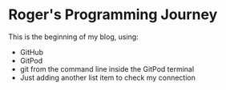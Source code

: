 # Roger's Programming Journey

This is the beginning of my blog, using:

- GitHub
- GitPod
- git from the command line inside the GitPod terminal
- Just adding another list item to check my connection
